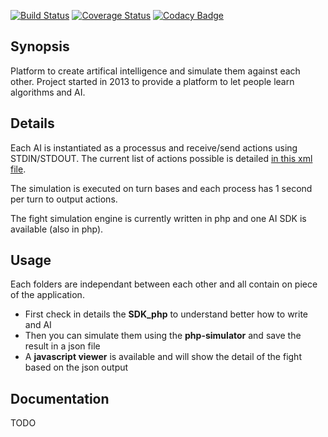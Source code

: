 [![Build Status](https://travis-ci.org/cmizony/ai_wars.svg)](https://travis-ci.org/cmizony/ai\_wars)
[![Coverage Status](https://coveralls.io/repos/cmizony/ai_wars/badge.svg?branch=master)](https://coveralls.io/r/cmizony/ai_wars?branch=master)
[![Codacy Badge](https://www.codacy.com/project/badge/7de8b77161bb4e49ab31b751138ef21b)](https://www.codacy.com/public/cmizony/ai_wars)

## Synopsis
Platform to create artifical intelligence and simulate them against each other.
Project started in 2013 to provide a platform to let people learn algorithms
and AI.


## Details
Each AI is instantiated as a processus and receive/send actions using
STDIN/STDOUT. The current list of actions possible is detailed [in this xml file](php\_simulator/src/resources/spell.xml).

The simulation is executed on turn bases and each process has 1 second per turn
to output actions.

The fight simulation engine is currently written in php and one AI SDK is
available (also in php).

## Usage

Each folders are independant between each other and all contain on piece of the
application.
- First check in details the **SDK\_php** to understand better how to write and
  AI
- Then you can simulate them using the **php-simulator** and save the result in
  a json file
- A **javascript viewer** is available and will show the detail of the fight
  based on the json output


## Documentation

TODO
